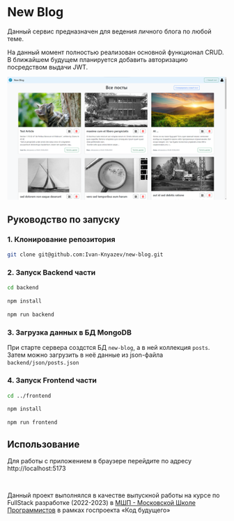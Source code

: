 # New Blog

Данный сервис предназначен для ведения личного блога по любой теме.

На данный момент полностью реализован основной функционал CRUD. В ближайшем будущем планируется добавить авторизацию посредством выдачи JWT.

![preview image](preview/preview.png)

## Руководство по запуску

### 1. Клонирование репозитория

```sh
git clone git@github.com:Ivan-Knyazev/new-blog.git
```

### 2. Запуск Backend части

```sh
cd backend
```

```sh
npm install
```

```sh
npm run backend
```

### 3. Загрузка данных в БД MongoDB

При старте сервера создстся БД `new-blog`, а в ней коллекция `posts`. Затем можно загрузить в неё данные из json-файла `backend/json/posts.json`

### 4. Запуск Frontend части

```sh
cd ../frontend
```

```sh
npm install
```

```sh
npm run frontend
```

## Использование

Для работы с приложением в браузере перейдите по адресу http://localhost:5173

<br/>

Данный проект выполнялся в качестве выпускной работы на курсе по FullStack разработке (2022-2023) в [МШП - Московской Школе Программистов](https://informatics.ru/) в рамках госпроекта «Код будущего»


<!-- ### Compile and Minify for Production

```sh
npm run build
``` -->
<!-- This project should help get you started developing with Vue 3 in Vite.

## Recommended IDE Setup

[VSCode](https://code.visualstudio.com/) + [Volar](https://marketplace.visualstudio.com/items?itemName=Vue.volar) (and disable Vetur) + [TypeScript Vue Plugin (Volar)](https://marketplace.visualstudio.com/items?itemName=Vue.vscode-typescript-vue-plugin).

## Customize configuration

See [Vite Configuration Reference](https://vitejs.dev/config/). -->

